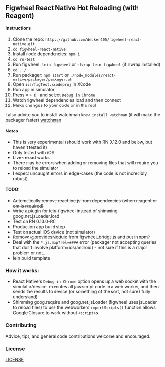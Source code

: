 ## Figwheel React Native Hot Reloading (with Reagent)
#### Instructions

1. Clone the repo: `https://github.com/decker405/figwheel-react-native.git`
2. `cd figwheel-react-native`
3. Install node dependencies: `npm i`
4. `cd rn-test`
5. Run figwheel: `lein figwheel` or `rlwrap lein figwheel` (if rlwrap installed)
6. `cd ../`
7. Run packager: `npm start` or `./node_modules/react-native/packager/packager.sh`
8. Open `ios/figTest.xcodeproj` in XCode
9. Run app in simulator
10. Press `⌘ + D `  and select `Debug in Chrome`
11. Watch figwheel dependencies load and then connect
12. Make changes to your code or in the repl

I also advise you to install watchman `brew install watchman` (it will make the packager faster)
[watchman](https://facebook.github.io/watchman/)

#### Notes

- This is very experimental (should work with RN 0.12.0 and below, but haven't tested it)
- Only tested with iOS
- Live-reload works
- There may be errors when adding or removing files that will require you to reload the simulator
- I expect uncaught errors in edge-cases (the code is not incredibly robust)

#### TODO:
- ~~Automatically remove react.inc.js from dependencies (when reagent or om is required)~~
- Write a plugin for lein-figwheel instead of shimming goog.net.jsLoader.load
- Test on RN 0.13.0-RC
- Production app build step
- Test on actual iOS device (not simulator)
- Remove @providesModule from figwheel_bridge.js and put in npm?
- Deal with the `*.js.map?rel=####` error (packager not accepting queries that don't involve platform=ios/android) - not sure if this is a major problem or not...
- lein build template

### How it works:
- React Native's `Debug in Chrome` option opens up a web socket with the simulator/device, executes all javascript code in a web worker, and then sends the results to device (or something of the sort, not sure I fully understand)
- Shimming goog.require and goog.net.jsLoader (figwheel uses jsLoader to reload files) to use the webworkers `importScripts()` function allows Google Closure to work without `<script>`s

### Contributing
Advice, tips, and general code contributions welcome and encouraged.

### License
[LICENSE](/LICENSE)






